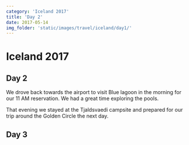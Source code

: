 ```yaml
---
category: 'Iceland 2017'
title: 'Day 2'
date: 2017-05-14
img_folder: 'static/images/travel/iceland/day1/'
---
```


# Iceland 2017

## Day 2

We drove back towards the airport to visit Blue lagoon in the morning for our 11 AM reservation. We had a great time exploring the pools.

That evening we stayed at the Tjaldsvaedi campsite and prepared for our trip around the Golden Circle the next day.

## Day 3


